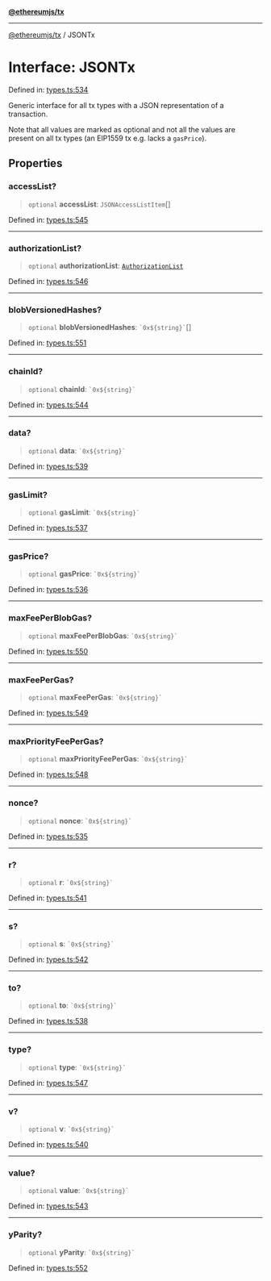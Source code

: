 [**@ethereumjs/tx**](../README.md)

***

[@ethereumjs/tx](../README.md) / JSONTx

# Interface: JSONTx

Defined in: [types.ts:534](https://github.com/Dargon789/ethereumjs-monorepo/blob/master/packages/tx/src/types.ts#L534)

Generic interface for all tx types with a
JSON representation of a transaction.

Note that all values are marked as optional
and not all the values are present on all tx types
(an EIP1559 tx e.g. lacks a `gasPrice`).

## Properties

### accessList?

> `optional` **accessList**: `JSONAccessListItem`[]

Defined in: [types.ts:545](https://github.com/Dargon789/ethereumjs-monorepo/blob/master/packages/tx/src/types.ts#L545)

***

### authorizationList?

> `optional` **authorizationList**: [`AuthorizationList`](../type-aliases/AuthorizationList.md)

Defined in: [types.ts:546](https://github.com/Dargon789/ethereumjs-monorepo/blob/master/packages/tx/src/types.ts#L546)

***

### blobVersionedHashes?

> `optional` **blobVersionedHashes**: `` `0x${string}` ``[]

Defined in: [types.ts:551](https://github.com/Dargon789/ethereumjs-monorepo/blob/master/packages/tx/src/types.ts#L551)

***

### chainId?

> `optional` **chainId**: `` `0x${string}` ``

Defined in: [types.ts:544](https://github.com/Dargon789/ethereumjs-monorepo/blob/master/packages/tx/src/types.ts#L544)

***

### data?

> `optional` **data**: `` `0x${string}` ``

Defined in: [types.ts:539](https://github.com/Dargon789/ethereumjs-monorepo/blob/master/packages/tx/src/types.ts#L539)

***

### gasLimit?

> `optional` **gasLimit**: `` `0x${string}` ``

Defined in: [types.ts:537](https://github.com/Dargon789/ethereumjs-monorepo/blob/master/packages/tx/src/types.ts#L537)

***

### gasPrice?

> `optional` **gasPrice**: `` `0x${string}` ``

Defined in: [types.ts:536](https://github.com/Dargon789/ethereumjs-monorepo/blob/master/packages/tx/src/types.ts#L536)

***

### maxFeePerBlobGas?

> `optional` **maxFeePerBlobGas**: `` `0x${string}` ``

Defined in: [types.ts:550](https://github.com/Dargon789/ethereumjs-monorepo/blob/master/packages/tx/src/types.ts#L550)

***

### maxFeePerGas?

> `optional` **maxFeePerGas**: `` `0x${string}` ``

Defined in: [types.ts:549](https://github.com/Dargon789/ethereumjs-monorepo/blob/master/packages/tx/src/types.ts#L549)

***

### maxPriorityFeePerGas?

> `optional` **maxPriorityFeePerGas**: `` `0x${string}` ``

Defined in: [types.ts:548](https://github.com/Dargon789/ethereumjs-monorepo/blob/master/packages/tx/src/types.ts#L548)

***

### nonce?

> `optional` **nonce**: `` `0x${string}` ``

Defined in: [types.ts:535](https://github.com/Dargon789/ethereumjs-monorepo/blob/master/packages/tx/src/types.ts#L535)

***

### r?

> `optional` **r**: `` `0x${string}` ``

Defined in: [types.ts:541](https://github.com/Dargon789/ethereumjs-monorepo/blob/master/packages/tx/src/types.ts#L541)

***

### s?

> `optional` **s**: `` `0x${string}` ``

Defined in: [types.ts:542](https://github.com/Dargon789/ethereumjs-monorepo/blob/master/packages/tx/src/types.ts#L542)

***

### to?

> `optional` **to**: `` `0x${string}` ``

Defined in: [types.ts:538](https://github.com/Dargon789/ethereumjs-monorepo/blob/master/packages/tx/src/types.ts#L538)

***

### type?

> `optional` **type**: `` `0x${string}` ``

Defined in: [types.ts:547](https://github.com/Dargon789/ethereumjs-monorepo/blob/master/packages/tx/src/types.ts#L547)

***

### v?

> `optional` **v**: `` `0x${string}` ``

Defined in: [types.ts:540](https://github.com/Dargon789/ethereumjs-monorepo/blob/master/packages/tx/src/types.ts#L540)

***

### value?

> `optional` **value**: `` `0x${string}` ``

Defined in: [types.ts:543](https://github.com/Dargon789/ethereumjs-monorepo/blob/master/packages/tx/src/types.ts#L543)

***

### yParity?

> `optional` **yParity**: `` `0x${string}` ``

Defined in: [types.ts:552](https://github.com/Dargon789/ethereumjs-monorepo/blob/master/packages/tx/src/types.ts#L552)
